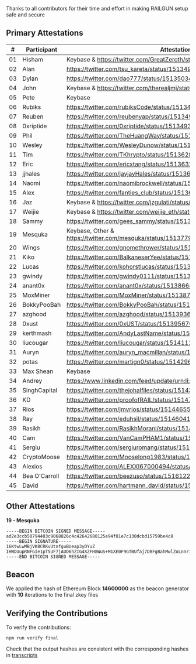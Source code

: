 Thanks to all contributors for their time and effort in making RAILGUN setup safe and secure

## Primary Attestations

| #  | **Participant** | **Attestation**                                                           |
|----|-----------------|---------------------------------------------------------------------------|
| 01 | Hisham          | Keybase & https://twitter.com/GreatZeroth/status/1513638441275297802      |
| 02 | Alan            | https://twitter.com/tsu_kareta/status/1513496380614279173                 |
| 03 | Dylan           | https://twitter.com/dao777/status/1513503427292246022                     |
| 04 | John            | Keybase & https://twitter.com/therealjmj/status/1513640053796491268       |
| 05 | Pete            | Keybase                                                                   |
| 06 | Rubiks          | https://twitter.com/rubiksCode/status/1513493392612806659                 |
| 07 | Reuben          | https://twitter.com/reubenyap/status/1513494770693586946                  |
| 08 | 0xriptide       | https://twitter.com/0xriptide/status/1513493644476653570                  |
| 09 | Phil            | https://twitter.com/TheHuangWay/status/1513525465910239239                |
| 10 | Wesley          | https://twitter.com/WesleyDunow/status/1513538421024706565                |
| 11 | Tim             | https://twitter.com/TKhrypto/status/1513628340753735689                   |
| 12 | Eric            | https://twitter.com/ericxtang/status/1513632412147798021                  |
| 13 | jjhales         | https://twitter.com/jayjayHales/status/1513665065630810117                |
| 14 | Naomi           | https://twitter.com/naomibrockwell/status/1513903149102231552             |
| 15 | Alex            | https://twitter.com/fanties_club/status/1513683088160796678               |
| 16 | Jaz             | Keybase & https://twitter.com/jzgulati/status/1513691955490099200         |
| 17 | Weijie          | Keybase & https://twitter.com/weijie_eth/status/1513693351102812161       |
| 18 | Sammy           | https://twitter.com/gees_sammy/status/1513712262736920578                 |
| 19 | Mesquka         | Keybase, Other & https://twitter.com/mesquka/status/1513779929950953475   |
| 20 | Wings           | https://twitter.com/gnomethrower/status/1513841924830302214               |
| 21 | Kiko            | https://twitter.com/BalkaneserYee/status/1513846206820196356              |
| 22 | Lucas           | https://twitter.com/kohorstlucas/status/1513852614030635010               |
| 23 | gwindy          | https://twitter.com/gwindy0111/status/1513857366483431426                 |
| 24 | anant0x         | https://twitter.com/anant0x/status/1513866848252874754                    |
| 25 | MoxMiner        | https://twitter.com/MoxMiner/status/1513872407202832387                   |
| 26 | BokkyPooBah     | https://twitter.com/BokkyPooBah/status/1513875328015699968                |
| 27 | azghood         | https://twitter.com/azghood/status/1513936891359514631                    |
| 28 | 0xust           | https://twitter.com/0xUST/status/1513956703603146755                      |
| 29 | kerthmash       | https://twitter.com/AndyLastName/status/1514078740074176517               |
| 30 | liucougar       | https://twitter.com/liucougar/status/1514111945309188099                  |
| 31 | Auryn           | https://twitter.com/auryn_macmillan/status/1514228592808689673            |
| 32 | potas           | https://twitter.com/martign0/status/1514296388921745414                   |
| 33 | Max Shean       | Keybase                                                                   |
| 34 | Andrey          | https://www.linkedin.com/feed/update/urn:li:activity:6920096787072487425/ |
| 35 | SinghCapital    | https://twitter.com/thejohalfiles/status/1514361165832368129              |
| 36 | KD              | https://twitter.com/proofofRAIL/status/1514742752579244034                |
| 37 | Rios            | https://twitter.com/jmvrios/status/1514465557965328390                    |
| 38 | Ray	           | https://twitter.com/eduhsil/status/1514604173404241926                    |
| 39 | Rasikh	         | https://twitter.com/RasikhMorani/status/1514605230054289412               | 
| 40 | Cam             | https://twitter.com/VanCamPHAM1/status/1514612712063782916                |
| 41 | Sergiu          | https://twitter.com/sergiuromang/status/1514913611017244672               |
| 42 | CryptoMoose     | https://twitter.com/Mooselong1983/status/1514917779195019272              |
| 43 | Alexios         | https://twitter.com/ALEXXI67000494/status/1516037656966496257             |
| 44 | Bea O'Carroll   | https://twitter.com/beezuso/status/1516122629459132421                    |
| 45 | David           | https://twitter.com/hartmann_david/status/1516569661583806470             |

## Other Attestations

**19 - Mesquka**
```
-----BEGIN BITCOIN SIGNED MESSAGE-----
ad2e3ccb50794403c9068826c4c42642680125e94f01e7c130dcbd15759be4c8
-----BEGIN SIGNATURE-----
16KtwLwMBjVK8CRKvUtnfguBUeap3yDYuZ
IHWDUupRNFGIe1pT5UF7jAUD6hZIG4XZFH8WuS+M1XE0F9GTBUfaj7DBFgBahMwlZoLnnri3aSmTjK5uXv9qiDw=
-----END BITCOIN SIGNED MESSAGE-----
```
## Beacon
We applied the hash of Ethereum Block **14600000** as the beacon generator with **10** iterations to the final zkey files

## Verifying the Contributions
To verify the contributions:
```
npm run verify final
```
Check that the output hashes are consistent with the corresponding hashes in [transcripts](./transcripts)

